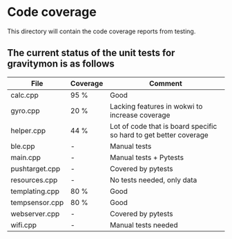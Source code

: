 # Code coverage

This directory will contain the code coverage reports from testing.

## The current status of the unit tests for gravitymon is as follows

| File | Coverage | Comment |
| ----------- | ----------- | ----------- |
| calc.cpp | 95 % | Good |
| gyro.cpp | 20 % | Lacking features in wokwi to increase coverage |
| helper.cpp | 44 % | Lot of code that is board specific so hard to get better coverage |
| ble.cpp | - | Manual tests |
| main.cpp | - | Manual tests + Pytests  |
| pushtarget.cpp | - | Covered by pytests |
| resources.cpp | - | No tests needed, only data |
| templating.cpp | 80 % | Good |
| tempsensor.cpp | 80 % | Good |
| webserver.cpp | - | Covered by pytests |
| wifi.cpp | - | Manual tests needed |
